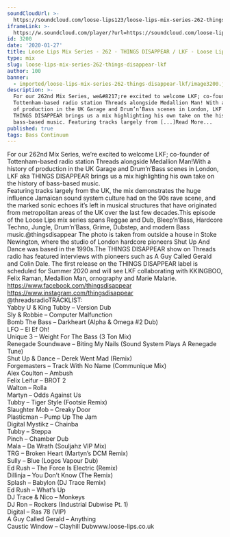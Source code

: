 ```yaml
---
soundCloudUrl: >-
  https://soundcloud.com/loose-lips123/loose-lips-mix-series-262-things-disappear-lkf
iframeLink: >-
  https://w.soundcloud.com/player/?url=https://soundcloud.com/loose-lips123/loose-lips-mix-series-262-things-disappear-lkf&color=00aabb&auto_play=false&hide_related=false&show_comments=true&show_user=true&show_reposts=false
id: 3200
date: '2020-01-27'
title: Loose Lips Mix Series - 262 - THINGS DISAPPEAR / LKF - Loose Lips
type: mix
slug: loose-lips-mix-series-262-things-disappear-lkf
author: 100
banner:
  - imported/loose-lips-mix-series-262-things-disappear-lkf/image3200.jpeg
description: >-
  For our 262nd Mix Series, we&#8217;re excited to welcome LKF; co-founder of
  Tottenham-based radio station Threads alongside Medallion Man! With a history
  of production in the UK Garage and Drum’n’Bass scenes in London, LKF aka
  THINGS DISAPPEAR brings us a mix highlighting his own take on the history of
  bass-based music. Featuring tracks largely from [...]Read More...
published: true
tags: Bass Continuum
---
```

For our 262nd Mix Series, we’re excited to welcome LKF; co-founder of Tottenham-based radio station Threads alongside Medallion Man!With a history of production in the UK Garage and Drum’n’Bass scenes in London, LKF aka THINGS DISAPPEAR brings us a mix highlighting his own take on the history of bass-based music.  
Featuring tracks largely from the UK, the mix demonstrates the huge influence Jamaican sound system culture had on the 90s rave scene, and the marked sonic echoes it’s left in musical structures that have originated from metropolitan areas of the UK over the last few decades.This episode of the Loose Lips mix series spans Reggae and Dub, Bleep’n’Bass, Hardcore Techno, Jungle, Drum’n’Bass, Grime, Dubstep, and modern Bass music.@thingsdisappear The photo is taken from outside a house in Stoke Newington, where the studio of London hardcore pioneers Shut Up And Dance was based in the 1990s.The THINGS DISAPPEAR show on Threads radio has featured interviews with pioneers such as A Guy Called Gerald and Colin Dale. The first release on the THINGS DISAPPEAR label is scheduled for Summer 2020 and will see LKF collaborating with KKINGBOO, Felix Raman, Medallion Man, ornography and Marie Malarie.  
https://www.facebook.com/thingsdisappear  
https://www.instagram.com/thingsdisappear  
@threadsradioTRACKLIST:   
Yabby U & King Tubby – Version Dub  
Sly & Robbie – Computer Malfunction  
Bomb The Bass – Darkheart (Alpha & Omega #2 Dub)  
LFO – El Ef Oh!  
Unique 3 – Weight For The Bass (3 Ton Mix)  
Renegade Soundwave – Biting My Nails (Sound System Plays A Renegade Tune)  
Shut Up & Dance – Derek Went Mad (Remix)  
Forgemasters – Track With No Name (Communique Mix)  
Alex Coulton – Ambush  
Felix Leifur – BROT 2  
Walton – Rolla  
Martyn – Odds Against Us  
Tubby – Tiger Style (Footsie Remix)  
Slaughter Mob – Creaky Door  
Plasticman – Pump Up The Jam  
Digital Mystikz – Chainba  
Tubby – Steppa  
Pinch – Chamber Dub  
Mala – Da Wrath (Souljahz VIP Mix)  
TRG – Broken Heart (Martyn’s DCM Remix)  
Sully – Blue (Logos Vapour Dub)  
Ed Rush – The Force Is Electric (Remix)  
Dillinja – You Don’t Know (The Remix)  
Splash – Babylon (DJ Trace Remix)   
Ed Rush – What’s Up  
DJ Trace & Nico – Monkeys  
DJ Ron – Rockers (Industrial Dubwise Pt. 1)  
Digital – Ras 78 (VIP)  
A Guy Called Gerald – Anything  
Caustic Window – Clayhill Dubwww.loose-lips.co.uk